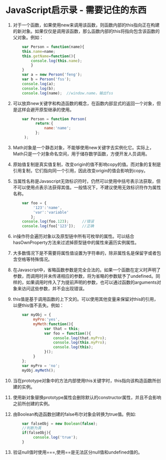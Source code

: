 # JavaScript启示录 - 需要记住的东西

1. 对于一个函数，如果使用new来调用该函数，则函数内部的this指向正在构建的新对象。如果仅仅是调用该函数，那么函数内部的this将指向包含该函数的父对象。例如：
	```javascript
        var Person = function(name){
        this.name=name;
        this.getName=function(){
            console.log(this.name);
            }
        }
        var a = new Person('feng');
        var b = Person('fss');
        console.log(a);
        console.log(b);
        console.log(name);  //window.name，输出fss
    ```

2. 可以放弃new关键字和构造函数的概念，在函数内部显式的返回一个对象，但是这样会避开原型继承的使用。
    ```javascript
        var Person = function Person(
              return:{
                  name:'name';
              };
         );
    ```

3. Math对象是一个静态对象，不能够使用new关键字去实例化它。实际上，Math只是一个对象命名空间，用于储存数学函数，方便开发人员调用。

4. 原始值复制是真实值复制，改变origin的值不影响copy的值。而对象的复制是引用复制，它们指向同一个引用，因此改变origin的值会影响到copy。

5. 当属性名称是Javascript无效标识符时，仍然可以使用中括号表示法获取，但不可以使用点表示法获得其值。一般情况下，不建议使用无效标识符作为属性名称。
	```javascript
	 	var foo = {
             '123':'name',
             'var':'variable'
        	};
        console.log(foo.123);      //错误
        console.log(foo['123']);   //正确
    ```

6. in操作符会遍历对象以及原型链中所有可枚举的属性。可以结合hasOwnProperty方法来过滤掉原型链中的属性来遍历实例属性。

7. 大多数情况下是不需要将属性值设置为字符串的，除非属性名是保留字或者包含空格等特殊情况。

8. 在Javascript中，省略函数参数是完全合法的。如果一个函数在定义时声明了参数，而调用时并未传递相应的参数，将为省略的参数赋予了undefined。同样的，如果调用时传入了为提前声明的参数，也可以通过函数的arguments对象来访问这些参数，并不会出现错误。

9. this值是基于调用函数的上下文的。可以使用其他变量来保留对this的引用，以便this值不丢失。例如：
    ```javascript
        var myObj = {
             myPro:'yes',
             myMeth:function(){
                  var that = this;
                  var foo = function(){
                      console.log(that.myPro);
                      console.log(this.myPro);
                      console.log(this);
                  }();
             }
        };
        var myPro = 'no';
        myObj.myMeth();
    ```

10. 当在prototype对象中的方法内部使用this关键字时，this指向该构造函数所创建的实例。

11. 使用新对象替换prototype属性会删除默认的constructor属性，并且不会影响之前所创建的实例。

12. 由Boolean构造函数创建的false布尔对象会转换为true值。例如:
    ```javascript
        var falseObj = new Boolean(false);
        //判断为真
        if(falseObj){
             console.log('true');
        }
    ```

13. 验证null值时使用===,使用==是无法区分null值和undefined值的。
